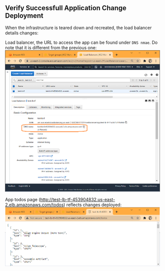 ## Verify Successfull Application Change Deployment

When the infrastructure is teared down and recreated, the load balancer details changes:

Load balancer, the URL to access the app can be found under `DNS nmae`.  Do note that it is different from the previous one:
![Load balancer](./docs/img/loadbalancer2.png)

App todos page (http://test-lb-tf-453904832.us-east-2.elb.amazonaws.com/todos) reflects changes deployed:
![App todos page](./docs/img/todo2.png)
